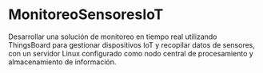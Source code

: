 # MonitoreoSensoresIoT
Desarrollar una solución de monitoreo en tiempo real utilizando ThingsBoard para gestionar dispositivos IoT y recopilar datos de sensores, con un servidor Linux configurado como nodo central de procesamiento y almacenamiento de información.
